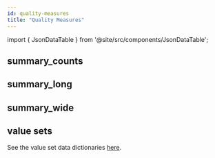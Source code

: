 ```yaml
---
id: quality-measures
title: "Quality Measures"
---
```


import { JsonDataTable } from '@site/src/components/JsonDataTable';

## summary_counts

<JsonDataTable  jsonPath="nodes.model\.the_tuva_project\.quality_measures__summary_counts.columns"  />

## summary_long

<JsonDataTable  jsonPath="nodes.model\.the_tuva_project\.quality_measures__summary_long.columns"  />

## summary_wide

<JsonDataTable  jsonPath="nodes.model\.the_tuva_project\.quality_measures__summary_wide.columns"  />


## value sets

See the value set data dictionaries [here](value-sets#quality-measures).
